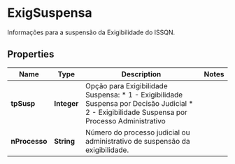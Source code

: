 

# ExigSuspensa

Informações para a suspensão da Exigibilidade do ISSQN.

## Properties

| Name | Type | Description | Notes |
|------------ | ------------- | ------------- | -------------|
|**tpSusp** | **Integer** | Opção para Exigibilidade Suspensa:  * 1 - Exigibilidade Suspensa por Decisão Judicial  * 2 - Exigibilidade Suspensa por Processo Administrativo |  |
|**nProcesso** | **String** | Número do processo judicial ou administrativo de suspensão da exigibilidade. |  |



